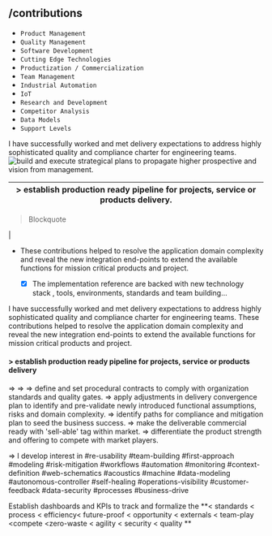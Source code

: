 
##  /contributions
 - `Product Management`
 - `Quality Management`
 - `Software Development`
 - `Cutting Edge Technologies`
 - `Productization / Commercialization`
 - `Team Management`
 - `Industrial Automation `
 - `IoT`
 - `Research and Development`
 - `Competitor Analysis` 
 - `Data Models`
 - `Support Levels`

 I have successfully worked and met delivery expectations to address highly sophisticated quality and compliance charter for engineering teams.
![build and execute strategical plans to propagate higher prospective and vision from management.](https://encrypted-tbn0.gstatic.com/images?q=tbn:ANd9GcRGrxO69NuBQfY54KRwla4EuK4Ri_EODz0EKUJZfix77vdNZjTm&s)

   | > establish production ready pipeline for projects, service or products delivery.  |
|--|

> Blockquote

|

-	These contributions helped to resolve the application domain complexity and reveal the new integration end-points to extend the available functions for mission critical products and project. 
	 - [x]  The implementation reference are backed with new technology stack , tools, environments, standards and team building... 



I have successfully worked and met delivery expectations to address highly sophisticated quality and compliance charter for engineering teams.  These contributions helped to resolve the application domain complexity and reveal the new integration end-points to extend the available functions for mission critical products and project. 
#### > establish production ready pipeline for projects, service or products delivery
=> 
=> 
=> define and set procedural contracts to comply with organization standards and quality gates.
=> apply adjustments in delivery convergence plan to identify and pre-validate newly introduced functional assumptions, risks and domain complexity.
=> identify paths for compliance and mitigation plan to seed the business success.
=> make the deliverable commercial ready with 'sell-able' tag within market.
=> differentiate the product strength and offering to compete with market players.

=>  I develop interest in #re-usability #team-building #first-approach #modeling #risk-mitigation #workflows #automation #monitoring #context-definition #web-schematics  #acoustics #machine #data-modeling #autonomous-controller #self-healing #operations-visibility #customer-feedback #data-security #processes #business-drive

Establish dashboards and KPIs to track and formalize the  **< standards  < process  < efficiency<  future-proof < opportunity < externals < team-play <compete <zero-waste < agility < security < quality **


<!--stackedit_data:
eyJoaXN0b3J5IjpbLTExNTUwNzkyMTgsLTQ4NTIyOTY4Niw1ND
YwMjc3MTRdfQ==
-->